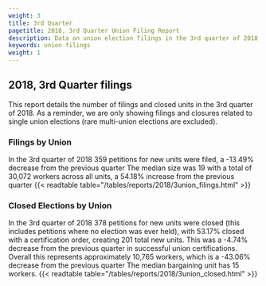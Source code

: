 ```yaml
---
weight: 3
title: 3rd Quarter
pagetitle: 2018, 3rd Quarter Union Filing Report
description: Data on union election filings in the 3rd quarter of 2018
keywords: union filings
weight: 1
---
```


## 2018, 3rd Quarter filings

This report details the number of filings and closed units in the 3rd quarter of 2018. As a reminder, we are only showing filings and closures related to single union elections (rare multi-union elections are excluded).

### Filings by Union
In the 3rd quarter of 2018 359 petitions for new units were filed, a -13.49% decrease from the previous quarter The median size was 19 with a total of 30,072 workers across all units, a 54.18% increase from the previous quarter
{{< readtable table="/tables/reports/2018/3union_filings.html" >}}

### Closed Elections by Union
In the 3rd quarter of 2018 378 petitions for new units were closed (this includes petitions where no election was ever held), with 53.17% closed with a certification order, creating 201 total new units. This was a -4.74% decrease from the previous quarter in successful union certifications. Overall this represents approximately 10,765 workers, which is a -43.06% decrease from the previous quarter The median bargaining unit has 15 workers.
{{< readtable table="/tables/reports/2018/3union_closed.html" >}}
